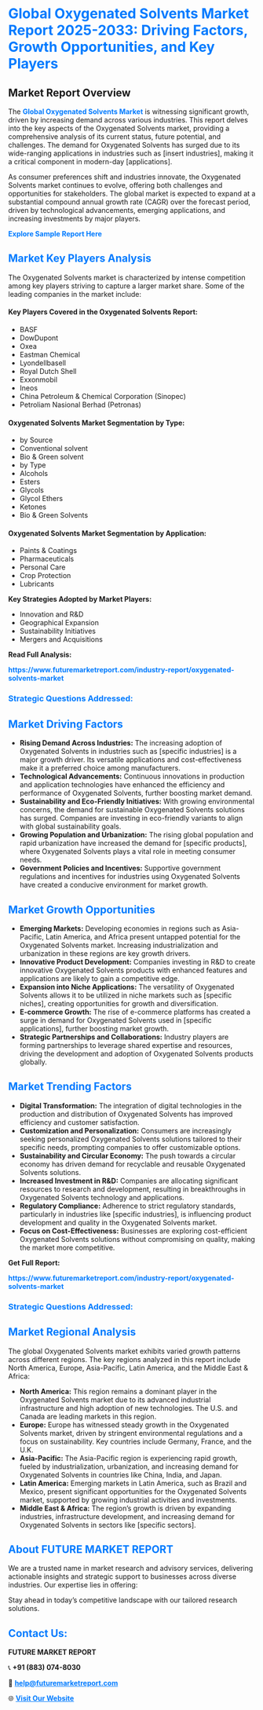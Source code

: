 <h1 style="color: #007BFF;">Global Oxygenated Solvents Market Report 2025-2033: Driving Factors, Growth Opportunities, and Key Players</h1>

<section id="overview">
<h2>Market Report Overview</h2>
<p>The <a href="https://www.futuremarketreport.com/industry-report/oxygenated-solvents-market" style="color: #007BFF; text-decoration: none;"><strong>Global Oxygenated Solvents Market</strong></a> is witnessing significant growth, driven by increasing demand across various industries. This report delves into the key aspects of the Oxygenated Solvents market, providing a comprehensive analysis of its current status, future potential, and challenges. The demand for Oxygenated Solvents has surged due to its wide-ranging applications in industries such as [insert industries], making it a critical component in modern-day [applications].</p>
<p>As consumer preferences shift and industries innovate, the Oxygenated Solvents market continues to evolve, offering both challenges and opportunities for stakeholders. The global market is expected to expand at a substantial compound annual growth rate (CAGR) over the forecast period, driven by technological advancements, emerging applications, and increasing investments by major players.</p>
</section>

<section id="overview">
<p><a href="https://www.futuremarketreport.com/request-sample/reportId=63211" style="color: #007BFF; text-decoration: none;"><strong>Explore Sample Report Here</strong></a></p>
</section>

<section id="key-players">
<h2 style="color: #007BFF;">Market Key Players Analysis</h2>
<p>The Oxygenated Solvents market is characterized by intense competition among key players striving to capture a larger market share. Some of the leading companies in the market include:</p>
<h4>Key Players Covered in the Oxygenated Solvents Report:</h4>
<ul><li>BASF</li><li>DowDupont</li><li>Oxea</li><li>Eastman Chemical</li><li>Lyondellbasell</li><li>Royal Dutch Shell</li><li>Exxonmobil</li><li>Ineos</li><li>China Petroleum &amp; Chemical Corporation (Sinopec)</li><li>Petroliam Nasional Berhad (Petronas)</li></ul>
<h4>Oxygenated Solvents Market Segmentation by Type:</h4>
<ul><li>by Source</li><li>Conventional solvent</li><li>Bio &amp; Green solvent</li><li>by Type</li><li>Alcohols</li><li>Esters</li><li>Glycols</li><li>Glycol Ethers</li><li>Ketones</li><li>Bio &amp; Green Solvents</li></ul>

<h4>Oxygenated Solvents Market Segmentation by Application:</h4>
<ul><li>Paints &amp; Coatings</li><li>Pharmaceuticals</li><li>Personal Care</li><li>Crop Protection</li><li>Lubricants</li></ul>
<p><strong>Key Strategies Adopted by Market Players:</strong></p>
<ul>
<li>Innovation and R&D</li>
<li>Geographical Expansion</li>
<li>Sustainability Initiatives</li>
<li>Mergers and Acquisitions</li>
</ul>
</section>

<section>
<p><strong>Read Full Analysis: </strong></p><a href="https://www.futuremarketreport.com/industry-report/oxygenated-solvents-market" style="color: #007BFF; text-decoration: none;"><strong>https://www.futuremarketreport.com/industry-report/oxygenated-solvents-market</strong></a>
<h3 style="color: #007BFF;">Strategic Questions Addressed:</h3>
</section>

<section id="driving-factors">
<h2 style="color: #007BFF;">Market Driving Factors</h2>
<ul>
<li><strong>Rising Demand Across Industries:</strong> The increasing adoption of Oxygenated Solvents in industries such as [specific industries] is a major growth driver. Its versatile applications and cost-effectiveness make it a preferred choice among manufacturers.</li>
<li><strong>Technological Advancements:</strong> Continuous innovations in production and application technologies have enhanced the efficiency and performance of Oxygenated Solvents, further boosting market demand.</li>
<li><strong>Sustainability and Eco-Friendly Initiatives:</strong> With growing environmental concerns, the demand for sustainable Oxygenated Solvents solutions has surged. Companies are investing in eco-friendly variants to align with global sustainability goals.</li>
<li><strong>Growing Population and Urbanization:</strong> The rising global population and rapid urbanization have increased the demand for [specific products], where Oxygenated Solvents plays a vital role in meeting consumer needs.</li>
<li><strong>Government Policies and Incentives:</strong> Supportive government regulations and incentives for industries using Oxygenated Solvents have created a conducive environment for market growth.</li>
</ul>
</section>

<section id="growth-opportunities">
<h2 style="color: #007BFF;">Market Growth Opportunities</h2>
<ul>
<li><strong>Emerging Markets:</strong> Developing economies in regions such as Asia-Pacific, Latin America, and Africa present untapped potential for the Oxygenated Solvents market. Increasing industrialization and urbanization in these regions are key growth drivers.</li>
<li><strong>Innovative Product Development:</strong> Companies investing in R&D to create innovative Oxygenated Solvents products with enhanced features and applications are likely to gain a competitive edge.</li>
<li><strong>Expansion into Niche Applications:</strong> The versatility of Oxygenated Solvents allows it to be utilized in niche markets such as [specific niches], creating opportunities for growth and diversification.</li>
<li><strong>E-commerce Growth:</strong> The rise of e-commerce platforms has created a surge in demand for Oxygenated Solvents used in [specific applications], further boosting market growth.</li>
<li><strong>Strategic Partnerships and Collaborations:</strong> Industry players are forming partnerships to leverage shared expertise and resources, driving the development and adoption of Oxygenated Solvents products globally.</li>
</ul>
</section>

<section id="trending-factors">
<h2 style="color: #007BFF;">Market Trending Factors</h2>
<ul>
<li><strong>Digital Transformation:</strong> The integration of digital technologies in the production and distribution of Oxygenated Solvents has improved efficiency and customer satisfaction.</li>
<li><strong>Customization and Personalization:</strong> Consumers are increasingly seeking personalized Oxygenated Solvents solutions tailored to their specific needs, prompting companies to offer customizable options.</li>
<li><strong>Sustainability and Circular Economy:</strong> The push towards a circular economy has driven demand for recyclable and reusable Oxygenated Solvents solutions.</li>
<li><strong>Increased Investment in R&D:</strong> Companies are allocating significant resources to research and development, resulting in breakthroughs in Oxygenated Solvents technology and applications.</li>
<li><strong>Regulatory Compliance:</strong> Adherence to strict regulatory standards, particularly in industries like [specific industries], is influencing product development and quality in the Oxygenated Solvents market.</li>
<li><strong>Focus on Cost-Effectiveness:</strong> Businesses are exploring cost-efficient Oxygenated Solvents solutions without compromising on quality, making the market more competitive.</li>
</ul>
</section>

<section>
<p><strong>Get Full Report: </strong></p><a href="https://www.futuremarketreport.com/industry-report/oxygenated-solvents-market" style="color: #007BFF; text-decoration: none;"><strong>https://www.futuremarketreport.com/industry-report/oxygenated-solvents-market</strong></a>
<h3 style="color: #007BFF;">Strategic Questions Addressed:</h3>
</section>


<section id="regional-analysis">
<h2 style="color: #007BFF;">Market Regional Analysis</h2>
<p>The global Oxygenated Solvents market exhibits varied growth patterns across different regions. The key regions analyzed in this report include North America, Europe, Asia-Pacific, Latin America, and the Middle East & Africa:</p>
<ul>
<li><strong>North America:</strong> This region remains a dominant player in the Oxygenated Solvents market due to its advanced industrial infrastructure and high adoption of new technologies. The U.S. and Canada are leading markets in this region.</li>
<li><strong>Europe:</strong> Europe has witnessed steady growth in the Oxygenated Solvents market, driven by stringent environmental regulations and a focus on sustainability. Key countries include Germany, France, and the U.K.</li>
<li><strong>Asia-Pacific:</strong> The Asia-Pacific region is experiencing rapid growth, fueled by industrialization, urbanization, and increasing demand for Oxygenated Solvents in countries like China, India, and Japan.</li>
<li><strong>Latin America:</strong> Emerging markets in Latin America, such as Brazil and Mexico, present significant opportunities for the Oxygenated Solvents market, supported by growing industrial activities and investments.</li>
<li><strong>Middle East & Africa:</strong> The region’s growth is driven by expanding industries, infrastructure development, and increasing demand for Oxygenated Solvents in sectors like [specific sectors].</li>
</ul>
</section>

<footer>
<h2 style="color: #007BFF;">About FUTURE MARKET REPORT</h2>
<p>We are a trusted name in market research and advisory services, delivering actionable insights and strategic support to businesses across diverse industries. Our expertise lies in offering:</p>

<p>Stay ahead in today’s competitive landscape with our tailored research solutions.</p>

<h2 style="color: #007BFF;">Contact Us:</h2>
<p><strong>FUTURE MARKET REPORT</strong></p>
<p>📞 <strong>+91 (883) 074-8030</strong></p>
<p>📧 <strong><a href="mailto:help@futuremarketreport.com" style="color: #007BFF;">help@futuremarketreport.com</a></strong></p>
<p>🌐 <strong><a href="https://www.futuremarketreport.com/" style="color: #007BFF;">Visit Our Website</a></strong></p>
</footer>